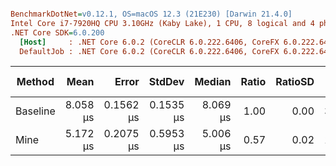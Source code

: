 ``` ini

BenchmarkDotNet=v0.12.1, OS=macOS 12.3 (21E230) [Darwin 21.4.0]
Intel Core i7-7920HQ CPU 3.10GHz (Kaby Lake), 1 CPU, 8 logical and 4 physical cores
.NET Core SDK=6.0.200
  [Host]     : .NET Core 6.0.2 (CoreCLR 6.0.222.6406, CoreFX 6.0.222.6406), X64 RyuJIT DEBUG
  DefaultJob : .NET Core 6.0.2 (CoreCLR 6.0.222.6406, CoreFX 6.0.222.6406), X64 RyuJIT


```
|   Method |     Mean |     Error |    StdDev |   Median | Ratio | RatioSD |  Gen 0 | Gen 1 | Gen 2 | Allocated |
|--------- |---------:|----------:|----------:|---------:|------:|--------:|-------:|------:|------:|----------:|
| Baseline | 8.058 μs | 0.1562 μs | 0.1535 μs | 8.069 μs |  1.00 |    0.00 | 3.3569 |     - |     - |  13.75 KB |
|     Mine | 5.172 μs | 0.2075 μs | 0.5953 μs | 5.006 μs |  0.57 |    0.02 | 1.8768 |     - |     - |   7.68 KB |
